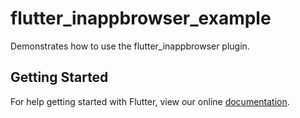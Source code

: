 # flutter_inappbrowser_example

Demonstrates how to use the flutter_inappbrowser plugin.

## Getting Started

For help getting started with Flutter, view our online
[documentation](https://flutter.io/).
